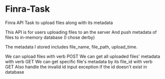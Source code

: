 # Finra-Task
Finra API Task to upload files along with its metadata

This API is for users uploading files to an the server 
And push metadata of files to in-memory database (I chose derby)

The metadata I stored includes file_name, file_path, upload_time.

We can upload files with verb POST
We can get all uploaded files' metadata with verb GET
We can get specific file's metadata by its file_id with verb GET
Also handle the invalid id input exception if the id doesn't exist in database
